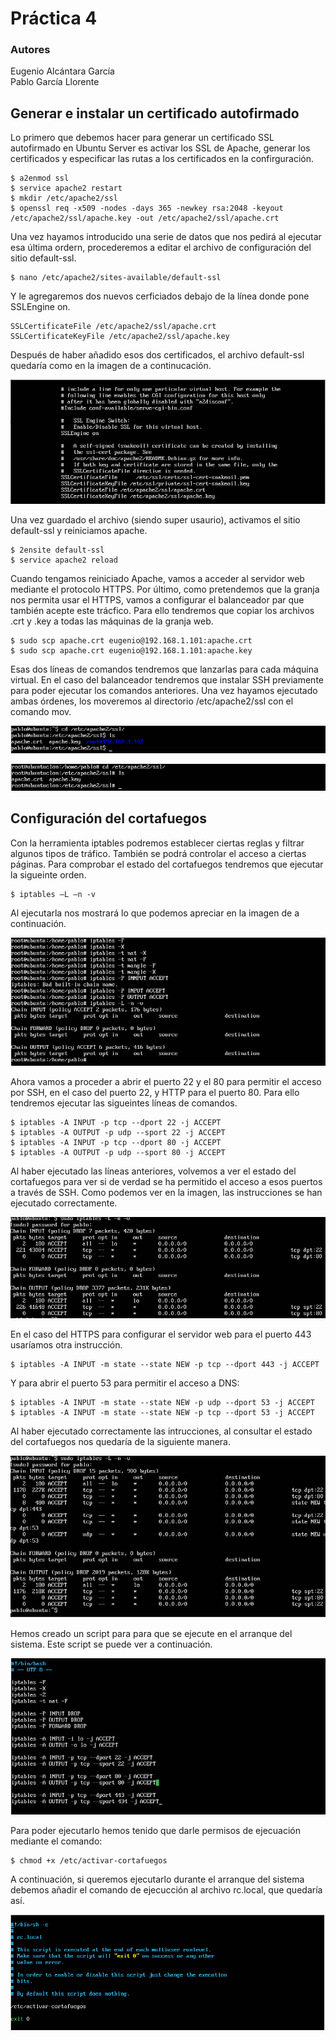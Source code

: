 # Práctica 4
### Autores
Eugenio Alcántara García  
Pablo García Llorente

## Generar e instalar un certificado autofirmado
Lo primero que debemos hacer para generar un certificado SSL autofirmado en Ubuntu Server es activar los SSL de Apache, generar los certificados y especificar las rutas a los certificados en la confirguración. 

    $ a2enmod ssl
    $ service apache2 restart
    $ mkdir /etc/apache2/ssl
    $ openssl req -x509 -nodes -days 365 -newkey rsa:2048 -keyout /etc/apache2/ssl/apache.key -out /etc/apache2/ssl/apache.crt

Una vez hayamos introducido una serie de datos que nos pedirá al ejecutar esa última ordern, procederemos a editar el archivo de configuración del sitio default-ssl. 

    $ nano /etc/apache2/sites-available/default-ssl
    
Y le agregaremos dos nuevos cerficiados debajo de la línea donde pone SSLEngine on. 
    
    SSLCertificateFile /etc/apache2/ssl/apache.crt 
    SSLCertificateKeyFile /etc/apache2/ssl/apache.key
    
Después de haber añadido esos dos certificados, el archivo default-ssl quedaría como en la imagen de a continucación. 

![Archivo default-ssl](./imagenes/archivo_default_ssl.PNG)

Una vez guardado el archivo (siendo super usaurio), activamos el sitio default-ssl y reiniciamos apache.
        
    $ 2ensite default-ssl
    $ service apache2 reload
    
Cuando tengamos reiniciado Apache, vamos a acceder al servidor web mediante el protocolo HTTPS. Por último, como pretendemos que la granja nos permita usar el HTTPS, vamos a configurar el balanceador par que también acepte este trácfico. Para ello tendremos que copiar los archivos .crt y .key a todas las máquinas de la granja web.  

    $ sudo scp apache.crt eugenio@192.168.1.101:apache.crt 
    $ sudo scp apache.crt eugenio@192.168.1.101:apache.key
    
Esas dos líneas de comandos tendremos que lanzarlas para cada máquina virtual. En el caso del balanceador tendremos que instalar SSH previamente para poder ejecutar los comandos anteriores. Una vez hayamos ejecutado ambas órdenes, los moveremos al directorio /etc/apache2/ssl con el comando mov.

![Certificados máquina virtual 1](./imagenes/certificados_M1.PNG)

![Certificados máquina virtual 2](./imagenes/certificados_M2.PNG)

## Configuración del cortafuegos

Con la herramienta iptables podremos establecer ciertas reglas y filtrar algunos tipos de tráfico. También se podrá controlar el acceso a ciertas páginas. Para comprobar el estado del cortafuegos tendremos que ejecutar la sigueinte orden. 

    $ iptables –L –n -v
    
Al ejecutarla nos mostrará lo que podemos apreciar en la imagen de a continuación. 

![iPtable abierto](./imagenes/iptablesAbierto.PNG)

Ahora vamos a proceder a abrir el puerto 22 y el 80 para permitir el acceso por SSH, en el caso del puerto 22, y HTTP para el puerto 80. Para ello tendremos ejecutar las sigueintes líneas de comandos.

    $ iptables -A INPUT -p tcp --dport 22 -j ACCEPT 
    $ iptables -A OUTPUT -p udp --sport 22 -j ACCEPT
    $ iptables -A INPUT -p tcp --dport 80 -j ACCEPT 
    $ iptables -A OUTPUT -p udp --sport 80 -j ACCEPT

Al haber ejecutado las líneas anteriores, volvemos a ver el estado del cortafuegos para ver si de verdad se ha permitido el acceso a esos puertos a través de SSH. Como podemos ver en la imagen, las instrucciones se han ejecutado correctamente. 

![iPtables 1](./imagenes/iptables1.PNG)

En el caso del HTTPS para configurar el servidor web para el puerto 443 usaríamos otra instrucción.

    $ iptables -A INPUT -m state --state NEW -p tcp --dport 443 -j ACCEPT

Y para abrir el puerto 53 para permitir el acceso a DNS:

    $ iptables -A INPUT -m state --state NEW -p udp --dport 53 -j ACCEPT 
    $ iptables -A INPUT -m state --state NEW -p tcp --dport 53 -j ACCEPT
    
Al haber ejecutado correctamente las intrucciones, al consultar el estado del cortafuegos nos quedaría de la siguiente manera.

![iPtables 2](./imagenes/iptables2.PNG)

Hemos creado un script para para que se ejecute en el arranque del sistema. Este script se puede ver a continuación. 

![Script](./imagenes/scriptIptables.PNG)

Para poder ejecutarlo hemos tenido que darle permisos de ejecuación mediante el comando:

    $ chmod +x /etc/activar-cortafuegos
    
A continuación, si queremos ejecutarlo durante el arranque del sistema debemos añadir el comando de ejecucción al archivo rc.local, que quedaría así.

![rc.local](./imagenes/rcLocal.PNG)


 


